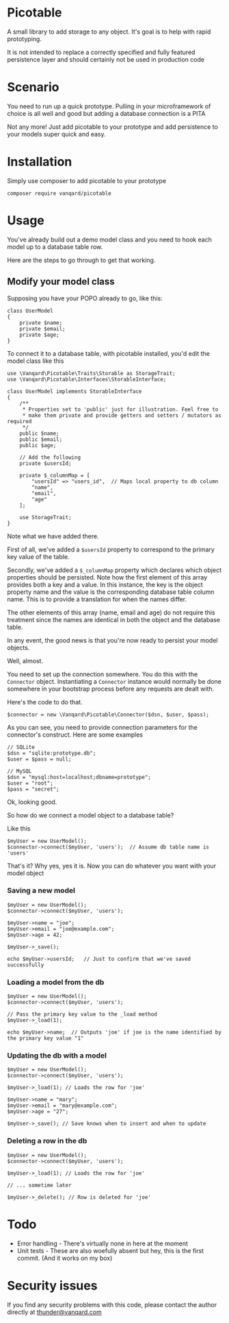 # Picotable

A small library to add storage to any object. It's goal is to help with 
rapid prototyping. 

It is not intended to replace a correctly specified and fully featured 
persistence layer and should certainly not be used in production code

# Scenario

You need to run up a quick prototype. Pulling in your microframework of choice is all well and good 
but adding a database connection is a PITA

Not any more! Just add picotable to your prototype and add persistence to your models super quick and easy. 

# Installation

Simply use composer to add picotable to your prototype

    composer require vanqard/picotable


# Usage

You've already build out a demo model class and you need to hook each model up to a database table row. 

Here are the steps to go through to get that working.

## Modify your model class

Supposing you have your POPO already to go, like this:

    class UserModel
    {
        private $name;
        private $email;
        private $age;
    }
    
To connect it to a database table, with picotable installed, you'd edit the model class like this

    use \Vanqard\Picotable\Traits\Storable as StorageTrait;
    use \Vanqard\Picotable\Interfaces\StorableInterface;
    
    class UserModel implements StorableInterface
    {
        /**
         * Properties set to 'public' just for illustration. Feel free to
         * make them private and provide getters and setters / mutators as required
         */ 
        public $name;
        public $email;
        public $age;
        
        // Add the following
        private $usersId;
        
        private $_columnMap = [
            "usersId" => "users_id",  // Maps local property to db column 
            "name", 
            "email", 
            "age"
        ];
        
        use StorageTrait;
    }

Note what we have added there. 

First of all, we've added a `$usersId` property to correspond to the primary key value of the table.

Secondly, we've added a `$_columnMap` property which declares which object properties should be persisted. Note how the first element of this array provides both a key and a value. In this instance, the key is the object property name and the value is the corresponding database table column name. This is to provide a translation for when the names differ. 

The other elements of this array (name, email and age) do not require this treatment since the names are identical in both the object and the database table. 

In any event, the good news is that you're now ready to persist your model objects. 

Well, almost. 

You need to set up the connection somewhere. You do this with the `Connector` object. Instantiating a `Connector` instance would normally be done somewhere in your bootstrap process before any requests are dealt with. 

Here's the code to do that.

    $connector = new \Vanqard\Picotable\Connector($dsn, $user, $pass);
    
As you can see, you need to provide connection parameters for the connector's construct. Here are some examples

    // SQLite
    $dsn = "sqlite:prototype.db";
    $user = $pass = null;
    
    // MySQL
    $dsn = "mysql:host=localhost;dbname=prototype";
    $user = "root";
    $pass = "secret";
    
Ok, looking good. 

So how do we connect a model object to a database table?

Like this

    $myUser = new UserModel();
    $connector->connect($myUser, 'users');  // Assume db table name is 'users'

That's it? Why yes, yes it is. Now you can do whatever you want with your model object

### Saving a new model

    $myUser = new UserModel();
    $connector->connect($myUser, 'users');
    
    $myUser->name = "joe";
    $myUser->email = "joe@example.com";
    $myUser->age = 42;
    
    $myUser->_save();
    
    echo $myUser->usersId;   // Just to confirm that we've saved successfully

### Loading a model from the db

    $myUser = new UserModel();
    $connector->connect($myUser, 'users');
    
    // Pass the primary key value to the _load method
    $myUser->_load(1);
    
    echo $myUser->name;  // Outputs 'joe' if joe is the name identified by the primary key value "1"

### Updating the db with a model

    $myUser = new UserModel();
    $connector->connect($myUser, 'users');
    
    $myUser->_load(1); // Loads the row for 'joe'
    
    $myUser->name = "mary";
    $myUser->email = "mary@example.com";
    $myUser->age = "27";
    
    $myUser->_save(); // Save knows when to insert and when to update
    
### Deleting a row in the db

    $myUser = new UserModel();
    $connector->connect($myUser, 'users');
    
    $myUser->_load(1); // Loads the row for 'joe'
    
    // ... sometime later
    
    $myUser->_delete(); // Row is deleted for 'joe'
    
    
# Todo

 * Error handling - There's virtually none in here at the moment
 * Unit tests - These are also woefully absent but hey, this is the first commit. (And it works on my box) 
 
# Security issues

If you find any security problems with this code, please contact the author directly at [thunder@vanqard.com](mailto:thunder@vanqard.com)




